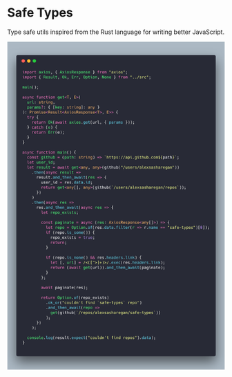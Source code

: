 # Safe Types

Type safe utils inspired from the Rust language for writing better JavaScript.

![github example code](./examples/github-example.png)
